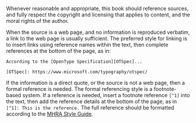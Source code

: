 Whenever reasonable and appropriate, this book should reference sources, and fully respect the copyright and licensing that applies to content, and the moral rights of the author.

When the source is a web page, and no information is reproduced verbatim, a link to the web page is usually sufficient. The preferred style for linking is to insert links using reference names within the text, then complete references at the bottom of the page, as in:

~~~
According to the [OpenType Specification][OTSpec]...

[OTSpec]: https://www.microsoft.com/typography/otspec/
~~~

If the information is a direct quote, or the source is not a web page, then a formal reference is needed. The formal referencing style is a footnote-based system. If a reference is needed, insert a footnote reference `[^1]` into the text, then add the reference details at the bottom of the page, as in `[^1]: This is the reference.` The full reference should be formatted according to the [MHRA Style Guide][MHRA].

[MHRA]: http://www.mhra.org.uk/Publications/Books/StyleGuide/quickstyleguide.html


